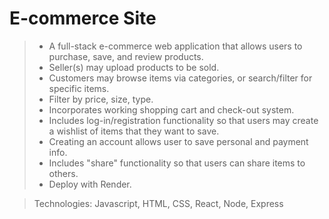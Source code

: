 # E-commerce Site

>- A full-stack e-commerce web application that allows users to purchase, save, and review products.
>- Seller(s) may upload products to be sold.
>- Customers may browse items via categories, or search/filter for specific items.
>- Filter by price, size, type.
>- Incorporates working shopping cart and check-out system.
>- Includes log-in/registration functionality so that users may create a wishlist of items that they want to save.
>- Creating an account allows user to save personal and payment info.
>- Includes "share" functionality so that users can share items to others.
>- Deploy with Render.

> Technologies:  Javascript, HTML, CSS, React, Node, Express

